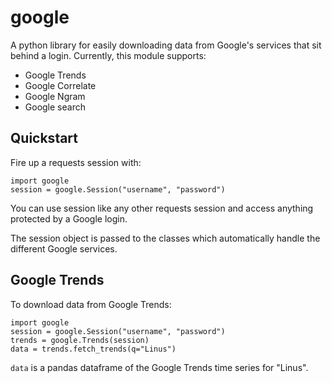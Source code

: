 google
======

A python library for easily downloading data from Google's services that sit behind a login. Currently, this module supports:
* Google Trends
* Google Correlate
* Google Ngram
* Google search

Quickstart
-----------
Fire up a requests session with:

    import google
    session = google.Session("username", "password")

You can use session like any other requests session and access anything protected by a Google login.

The session object is passed to the classes which automatically handle the different Google services.

Google Trends
-------------
To download data from Google Trends:

    import google
    session = google.Session("username", "password")
    trends = google.Trends(session)
    data = trends.fetch_trends(q="Linus")

`data` is a pandas dataframe of the Google Trends time series for "Linus".
